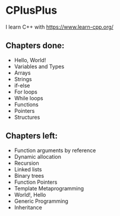 # CPlusPlus

I learn C++ with https://www.learn-cpp.org/

## Chapters done:
* Hello, World!
* Variables and Types  
* Arrays
* Strings
* if-else
* For loops
* While loops
* Functions
* Pointers
* Structures

## Chapters left:
* Function arguments by reference
* Dynamic allocation
* Recursion
* Linked lists
* Binary trees
* Function Pointers
* Template Metaprogramming
* World!, Hello
* Generic Programming
* Inheritance 
